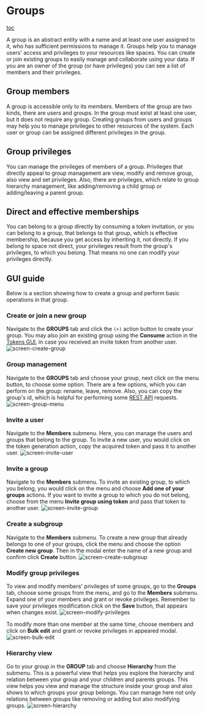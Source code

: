 # Groups

[toc][1]

A group is an abstract entity with a name and at least one user assigned to it,
who has sufficient permissions to manage it. Groups help you to manage users' access and privileges
to your resources like spaces. You can create or join existing groups
to easily manage and collaborate using your data. If you are an owner of the group
(or have privileges) you can see a list of members and their privileges.

## Group members

A group is accessible only to its members. Members of the group are two kinds,
there are users and groups. In the group must exist at least one user, but it does not require any group. Creating groups from users and groups may help you to manage privileges
to other resources of the system. Each user or group can be assigned different privileges in the group.

## Group privileges

You can manage the privileges of members of a group. Privileges that directly appeal
to group management are view, modify and remove group, also view and set privileges.
Also, there are privileges, which relate to group hierarchy management, like
adding/removing a child group or adding/leaving a parent group.

## Direct and effective memberships

You can belong to a group directly by consuming a token invitation, or you can belong
to a group, that belongs to that group, which is effective membership, because you
get access by inheriting it, not directly. If you belong to space not direct,
your privileges result from the group's privileges, to which you belong.
That means no one can modify your privileges directly.

## GUI guide

Below is a section showing how to create a group and perform basic operations in that group.

### Create or join a new group

Navigate to the **GROUPS** tab and click the `(+)` action button to create your group.
You may also join an existing group using the **Consume** action in the [Tokens GUI][],
in case you received an invite token from another user.
![screen-create-group][]

### Group management

Navigate to the **GROUPS** tab and choose your group, next click on the menu button, to choose some option.
There are a few options, which you can perform on the group: rename, leave, remove.
Also, you can copy the group's id, which is helpful for performing some [REST API][] requests.
![screen-group-menu][]

### Invite a user

Navigate to the **Members** submenu. Here, you can manage the users and
groups that belong to the group. To invite a new user, you would click on the
token generation action, copy the acquired token and pass it to another user.
![screen-invite-user][]

### Invite a group

Navigate to the **Members** submenu. To invite an existing group, to which you belong,
you would click on the menu and choose **Add one of your groups** actions.
If you want to invite a group to which you do not belong, choose from the menu **Invite group using token**
and pass that token to another user.
![screen-invite-group][]

### Create a subgroup

Navigate to the **Members** submenu. To create a new group that already belongs to
one of your groups, click the menu and choose the option **Create new group**. Then in the modal
enter the name of a new group and confirm click **Create** button.
![screen-create-subgroup][]

### Modify group privileges

To view and modify members' privileges of some groups, go to the **Groups** tab,
choose some groups from the menu, and go to the **Members** submenu. Expand one of your members
and grant or revoke privileges. Remember to save your privileges modification click on the **Save** button,
that appears when changes exist.
![screen-modify-privileges][]

To modify more than one member at the same time, choose members and click on **Bulk edit**
and grant or revoke privileges in appeared modal.
![screen-bulk-edit][]

### Hierarchy view

Go to your group in the **GROUP** tab and choose **Hierarchy** from the submenu.
This is a powerful view that helps you explore the hierarchy and relation between
your group and your children and parents groups.
This view helps you view and manage the structure inside your group and also
shows to which groups your group belongs. You can manage here not only relations between
groups like removing or adding but also modifying groups.
![screen-hierarchy][]

<!-- references -->

[1]: <>

[Tokens GUI]: tokens.md#consuming-invite-tokens

[REST API]: ./rest-api.md

[screen-create-group]: ../../images/user-guide/groups/create-group.png

[screen-group-menu]: ../../images/user-guide/groups/group-menu.png

[screen-invite-user]: ../../images/user-guide/groups/invite-user.png

[screen-invite-group]: ../../images/user-guide/groups/invite-group.png

[screen-create-subgroup]: ../../images/user-guide/groups/create-subgroup.png

[screen-modify-privileges]: ../../images/user-guide/groups/modify-privileges.png

[screen-bulk-edit]: ../../images/user-guide/groups/bulk-edit.png

[screen-hierarchy]: ../../images/user-guide/groups/hierarchy.png
